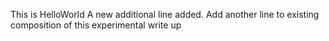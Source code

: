 This is HelloWorld
A new additional line added.
Add another line to existing composition of this
experimental write up

